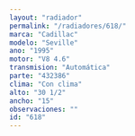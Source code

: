 ```yaml
---
layout: "radiador"
permalink: "/radiadores/618/"
marca: "Cadillac"
modelo: "Seville"
ano: "1995"
motor: "V8 4.6"
transmision: "Automática"
parte: "432386"
clima: "Con clima"
alto: "30 1/2"
ancho: "15"
observaciones: ""
id: "618"
---
```


